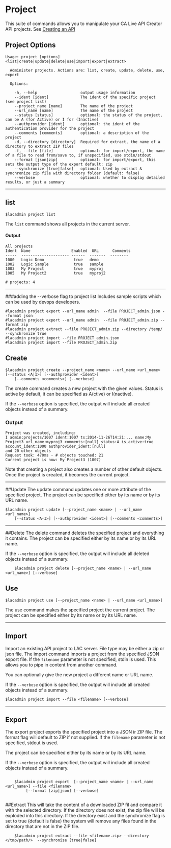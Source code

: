 # Project

This suite of commands allows you to manipulate your CA Live API Creator API projects. See [Creating an API](https://docops.ca.com/ca-live-api-creator/4-0/en/creating-apis)
## Project Options
```
Usage: project [options] <list|create|update|delete|use|import|export|extract>

  Administer projects. Actions are: list, create, update, delete, use, export

  Options:

    -h, --help                   output usage information
    --ident [ident]              The ident of the specific project (see project list)
    --project_name [name]        The name of the project
    --url_name [name]            The name of the project
    --status [status]            optional: the status of the project, can be A (for Active) or I for (Inactive)
    --authprovider [ident]       optional: the ident of the authentication provider for the project
    --comments [comments]        optional: a description of the project
    -d, --directory [directory]  Required for extract, the name of a directory to extract ZIP files
    -f, --file [file]            optional: for import/export, the name of a file to read from/save to, if unspecified, use stdin/stdout
    --format [json|zip]          optional: for import/export, this sets the output type of the export default: zip
    --synchronize [true|false]   optional: Used by extract & synchronize zip file with directory folder (default: false)
    --verbose                    optional: whether to display detailed results, or just a summary
```
***
## list
    $lacadmin project list

The `list` command shows all projects in the current server.

#### Output
    All projects
    Ident  Name                  Enabled  URL      Comments
    -----  --------------------- ------  -------  --------
    1000   Logic Demo             true   demo
    1002   Logic Sample           true   sample
    1003   My Project             true   myproj
    1005   My Project2            true   myproj2
    
    # projects: 4

***
###adding the --verbose flag to project list 
Includes sample scripts which can be used by devops developers.
```
#lacadmin project export --url_name admin  --file PROJECT_admin.json --format json
#lacadmin project export --url_name admin  --file PROJECT_admin.zip --format zip
#lacadmin project extract --file PROJECT_admin.zip --directory /temp/ --synchronize true
#lacadmin project import --file PROJECT_admin.json
#lacadmin project import --file PROJECT_admin.zip
```
## Create

    $lacadmin project create --project_name <name> --url_name <url_name> [--status <A|I>] [--authprovider <ident>]
        [--comments <comments>] [--verbose]

The create command creates a new project with the given values. Status is active by default, it can be specified
as A(ctive) or I(nactive).

If the `--verbose` option is specified, the output will include all created objects instead of a summary.

### Output

	Project was created, including:
	I admin:projects/1007 ident:1007 ts:2014-11-26T14:21:... name:My Project3 url_name:myproj3 comments:[null] status:A is_active:true account_ident:1000 authprovider_ident:[null]
	and 20 other objects
	Request took: 470ms - # objects touched: 21
	Current project is now: My Project3 (1007)

Note that creating a project also creates a number of other default objects.
Once the project is created, it becomes the current project.

***
##Update
The update command updates one or more attribute of the specified project.
The project can be specified either by its name or by its URL name.


    $lacadmin project update [--project_name <name> | --url_name <url_name>] 
        [--status <A-I>] [--authprovider <ident>] [--comments <comments>]
***
##Delete
The delete command deletes the specified project and everything it contains.
The project can be specified either by its name or by its URL name.

If the `--verbose` option is specified, the output will include all deleted objects instead of a summary.
```
    $lacadmin project delete [--project_name <name> | --url_name <url_name>] [--verbose]

```
## Use

    $lacadmin project use [--project_name <name> | --url_name <url_name>]

The use command makes the specified project the current project.
The project can be specified either by its name or by its URL name.

***
## Import
Import an existing API project to LAC server.  File type may be either a zip or json file. 
The import command imports a project from the specified JSON export file.
If the `filename` parameter is not specified, stdin is used. This allows you to pipe in content from another command.

You can optionally give the new project a different name or URL name.

If the `--verbose` option is specified, the output will include all created objects instead of a summary.


    $lacadmin project import --file <filename> [--verbose]
     
***
## Export
The export project exports the specified project into a JSON ir ZIP file.  The format flag will default to ZIP if not supplied.
If the `filename` parameter is not specified, stdout is used.

The project can be specified either by its name or by its URL name.

If the `--verbose` option is specified, the output will include all created objects instead of a summary.
```

    $lacadmin project export  [--project_name <name> | --url_name <url_name>] --file <filename>
         [--format [zip|json] [--verbose]
 
```

##Extract
This will take the content of a downloaded ZIP fil and compare it with the selected directory.  If the directory does not exist, the zip file will be exploded into this directory.  If the directory exist and the synchronize flag is set to true (default is false) the system will remove any files found in the directory that are not in the ZIP file.

```
    $lacadmin project extract --file <filename.zip> --directory </tmp/path/>  --synchronize [true|false]

```